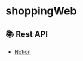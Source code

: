 # shoppingWeb

##  📚 Rest API
- [Notion](https://spice-slope-94f.notion.site/0b13482e852d438e9767b880fceb937b?v=6869c75695fe4d62a8c1871692c1b9cd)
